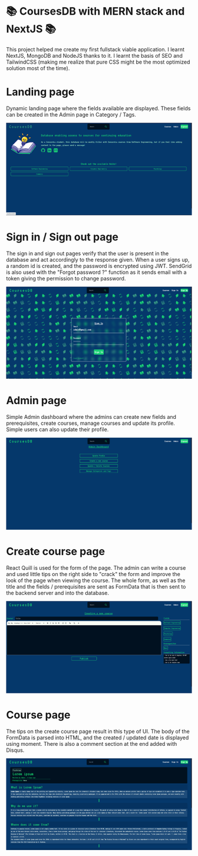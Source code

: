 # :books: CoursesDB with MERN stack and NextJS :books:

This project helped me create my first fullstack viable application. I learnt NextJS, MongoDB and NodeJS thanks to it. I learnt the basis of SEO and TailwindCSS (making me realize that pure CSS might be the most optimized solution most of the time).

# **Landing page**

Dynamic landing page where the fields available are displayed. These fields can be created in the Admin page in Category / Tags.

<img src="frontend\public\images\readme\CoursesDB-index.png" alt="index page">

# **Sign in / Sign out page**
The sign in and sign out pages verify that the user is present in the database and act accordingly to the response given. When a user signs up, a random id is created, and the password is encrypted using JWT. SendGrid is also used with the "Forgot password ?" function as it sends email with a token giving the permission to change password.

<img src="frontend\public\images\readme\CoursesDB-signin.png" alt="sign in page">

# **Admin page**
Simple Admin dashboard where the admins can create new fields and prerequisites, create courses, manage courses and update its profile. Simple users can also update their profile. 

<img src="frontend\public\images\readme\CoursesDB-Admin.png" alt="admin page">

# **Create course page**
React Quill is used for the form of the page. The admin can write a course and used little tips on the right side to "crack" the form and improve the look of the page when viewing the course. The whole form, as well as the title and the fields / prerequisites are sent as FormData that is then sent to the backend server and into the database.

<img src="frontend\public\images\readme\CoursesDB-create.png" alt="create course page">

# **Course page**
The tips on the create course page result in this type of UI. The body of the FormData is parsed into HTML, and the created / updated date is displayed using moment. There is also a comment section at the end added with Disqus.

<img src="frontend\public\images\readme\CoursesDB-course.png" alt="course page">
